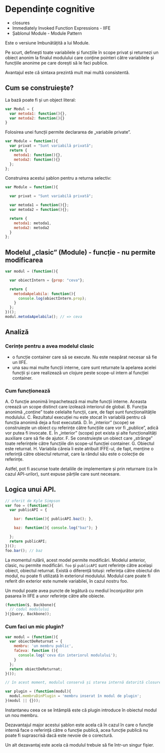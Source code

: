 # Dependințe cognitive

- closures
- Immediately Invoked Function Expressions - IIFE
- Șablonul Module - Module Pattern

Este o versiune îmbunătățită a lui Module.

Pe scurt, definești toate variabilele și funcțiile în scope privat și returnezi un obiect anonim la finalul modulului care conține pointeri către variabilele și funcțiile anonime pe care dorești să le faci publice.

Avantajul este că sintaxa prezintă mult mai multă consistentă.

## Cum se construiește?

La bază poate fi și un object literal:

```js
var Modul = {
  var metoda1: function(){},
  var metoda2: function(){}
}
```

Folosirea unei funcții permite declararea de „variabile private”.

```js
var Module = function(){
  var privat = "Sunt variabilă privată";
  return {
    metoda1: function(){},
    metoda2: function(){}
  };
};
```

Construirea acestui șablon pentru a returna selectiv:

```js
var Module = function(){

  var privat = "Sunt variabilă privată";

  var metoda1 = function(){};
  var metoda2 = function(){};

  return {
    metoda1: metoda1,
    metoda2: metoda2
  }
};
```

## Modelul „clasic” (Module) - funcție - nu permite modificarea

```js
var modul = (function(){

  var obiectIntern = {prop: "ceva"};

  return {
    metodaApelabila: function(){
      console.log(obiectIntern.prop);
    }
  };
})();
modul.metodaApelabila(); // => ceva
```

## Analiză

### Cerințe pentru a avea modelul clasic

- o funcție container care să se execute. Nu este neapărat necesar să fie un IIFE.
- una sau mai multe funcții interne, care sunt returnate la apelarea acelei funcții și care realizează un clojure peste scope-ul intern al funcției container.

### Cum funcționează

A. O funcție anonimă împachetează mai multe funcții interne. Aceasta creează un scope distinct care izolează interiorul de global.
B. Funcția anonimă „conține” toate celelalte funcții, care, de fapt sunt funcționalitățile modulului.
C. Rezultatul execuției nu este stocat în variabilă pentru că funcția anonimă deja a fost executată.
D. În „interior” (scope) se construiește un obiect cu referințe către funcțiile care vor fi „publice”, adică vor putea fi invocate.
E. În „interior” (scope) pot exista și alte funcționalități auxiliare care să fie de ajutor.
F. Se construiește un obiect care „strânge” toate referințele către funcțiile din scope-ul funcției container.
G. Obiectul este returnat.
H. Variabila căreia îi este atribuit IFFE-ul, de fapt, menține o referință către obiectul returnat, care la rândul său este o colecție de referințe.

Astfel, pot fi ascunse toate detaliile de implementare și prin returnare (ca în cazul API-urilor), sunt expuse părțile care sunt necesare.

## Logica unui API.

```js
// oferit de Kyle Simpson
var foo = (function(){
  var publicAPI = {

    bar: function(){ publicAPI.baz(); },

    baz: function(){ console.log("baz"); }

  };
  return publicAPI;
})();
foo.bar(); // baz
```

La momentul rulării, acest model permite modificări. Modelul anterior, clasic, nu permite modificări. `foo` și `publicAPI` sunt referințe către același obiect, obiectul returnat. Există o diferență totuși: referința către obiectul din modul, nu poate fi utilizată în exteriorul modulului. Modulul care poate fi referit din exterior este numele variabilei, în cazul nostru foo.

Un modul poate avea puncte de legătură cu mediul înconjurător prin pasarea în IIFE a unor referințe către alte obiecte.

```js
(function($, Backbone){
  // codul modulului
}(jQuery, Backbone));
```

### Cum faci un mic plugin?

```js
var modul = (function(){
  var obiectDeReturnat = {
    membru: 'un membru public',
    faCeva: function (){
      console.log('ceva din interiorul modulului');
    }
  };
  return obiectDeReturnat;
}());

// în acest moment, modulul conservă și starea internă datorită closure-ului realizat.

var plugin = (function(modul){
  modul.membruDinPlugin = 'membru inserat în modul de plugin';
}(modul || {}));
```

Instantaneu ceea ce se întâmplă este că plugin introduce în obiectul modul un nou membru.

Dezavantajul major acestui șablon este acela că în cazul în care o funcție internă face o referință către o funcție publică, acea funcție publică nu poate fi suprascrisă dacă este nevoie de o corectură.

Un alt dezavantaj este acela că modulul trebuie să fie într-un singur fișier.
